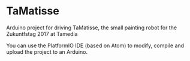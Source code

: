 # TaMatisse

Arduino project for driving TaMatisse, the small painting robot for
the Zukuntfstag 2017 at Tamedia

You can use the PlatformIO IDE (based on Atom) to modify, compile and
upload the project to an Arduino.
